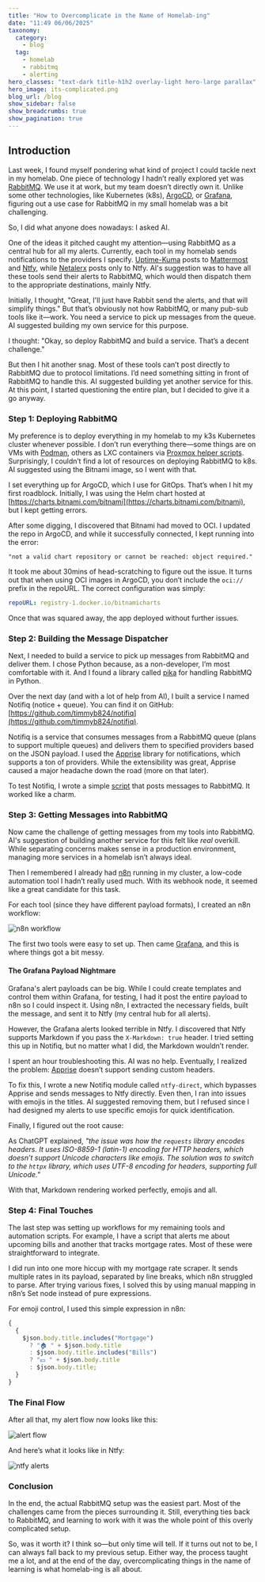 ```yaml
---
title: "How to Overcomplicate in the Name of Homelab-ing"
date: "11:49 06/06/2025"
taxonomy:
  category:
    - blog
  tag:
    - homelab
    - rabbitmq
    - alerting
hero_classes: "text-dark title-h1h2 overlay-light hero-large parallax"
hero_image: its-complicated.png
blog_url: /blog
show_sidebar: false
show_breadcrumbs: true
show_pagination: true
---
```


## Introduction

Last week, I found myself pondering what kind of project I could tackle next in my homelab. One piece of technology I hadn’t really explored yet was [RabbitMQ](https://www.rabbitmq.com/). We use it at work, but my team doesn’t directly own it. Unlike some other technologies, like Kubernetes (k8s), [ArgoCD](https://argo-cd.readthedocs.io/), or [Grafana](https://grafana.com), figuring out a use case for RabbitMQ in my small homelab was a bit challenging.

So, I did what anyone does nowadays: I asked AI.

One of the ideas it pitched caught my attention—using RabbitMQ as a central hub for all my alerts. Currently, each tool in my homelab sends notifications to the providers I specify. [Uptime-Kuma](https://github.com/louislam/uptime-kuma) posts to [Mattermost](https://mattermost.com) and [Ntfy](https://ntfy.sh), while [Netalerx](https://netalerx.com) posts only to Ntfy. AI's suggestion was to have all these tools send their alerts to RabbitMQ, which would then dispatch them to the appropriate destinations, mainly Ntfy.

Initially, I thought, "Great, I'll just have Rabbit send the alerts, and that will simplify things." But that’s obviously not how RabbitMQ, or many pub-sub tools like it—work. You need a service to pick up messages from the queue. AI suggested building my own service for this purpose.

I thought: "Okay, so deploy RabbitMQ and build a service. That’s a decent challenge."

But then I hit another snag. Most of these tools can’t post directly to RabbitMQ due to protocol limitations. I’d need something sitting in front of RabbitMQ to handle this. AI suggested building yet another service for this. At this point, I started questioning the entire plan, but I decided to give it a go anyway.

### Step 1: Deploying RabbitMQ

My preference is to deploy everything in my homelab to my k3s Kubernetes cluster whenever possible. I don’t run everything there—some things are on VMs with [Podman](https://podman.io/), others as LXC containers via [Proxmox helper scripts](https://community-scripts.github.io/ProxmoxVE/). Surprisingly, I couldn’t find a lot of resources on deploying RabbitMQ to k8s. AI suggested using the Bitnami image, so I went with that.

I set everything up for ArgoCD, which I use for GitOps. That’s when I hit my first roadblock. Initially, I was using the Helm chart hosted at [https://charts.bitnami.com/bitnami](https://charts.bitnami.com/bitnami), but I kept getting errors.

After some digging, I discovered that Bitnami had moved to OCI. I updated the repo in ArgoCD, and while it successfully connected, I kept running into the error:

```
"not a valid chart repository or cannot be reached: object required."
```

It took me about 30mins of head-scratching to figure out the issue. It turns out that when using OCI images in ArgoCD, you don’t include the `oci://` prefix in the repoURL. The correct configuration was simply:

```yaml
repoURL: registry-1.docker.io/bitnamicharts
```

Once that was squared away, the app deployed without further issues.

### Step 2: Building the Message Dispatcher

Next, I needed to build a service to pick up messages from RabbitMQ and deliver them. I chose Python because, as a non-developer, I’m most comfortable with it. And I found a library called [pika](https://pika.readthedocs.io/en/stable/) for handling RabbitMQ in Python.

Over the next day (and with a lot of help from AI), I built a service I named Notifiq (notice + queue). You can find it on GitHub: [https://github.com/timmyb824/notifiq](https://github.com/timmyb824/notifiq).

Notifiq is a service that consumes messages from a RabbitMQ queue (plans to support multiple queues) and delivers them to specified providers based on the JSON payload. I used the [Apprise](https://pypi.org/project/apprise/) library for notifications, which supports a ton of providers. While the extensibility was great, Apprise caused a major headache down the road (more on that later).

To test Notifiq, I wrote a simple [script](https://raw.githubusercontent.com/timmyb824/notifiq/refs/heads/main/scripts/send_test_notification.py) that posts messages to RabbitMQ. It worked like a charm.

### Step 3: Getting Messages into RabbitMQ

Now came the challenge of getting messages from my tools into RabbitMQ. AI's suggestion of building another service for this felt like _real_ overkill. While separating concerns makes sense in a production environment, managing more services in a homelab isn’t always ideal.

Then I remembered I already had [n8n](https://n8n.io) running in my cluster, a low-code automation tool I hadn’t really used much. With its webhook node, it seemed like a great candidate for this task.

For each tool (since they have different payload formats), I created an n8n workflow:

![n8n workflow](n8n-workflow.png)

The first two tools were easy to set up. Then came [Grafana](https://grafana.com), and this is where things got a bit messy.

#### The Grafana Payload Nightmare

Grafana's alert payloads can be big. While I could create templates and control them within Grafana, for testing, I had it post the entire payload to n8n so I could inspect it. Using n8n, I extracted the necessary fields, built the message, and sent it to Ntfy (my central hub for all alerts).

However, the Grafana alerts looked terrible in Ntfy. I discovered that Ntfy supports Markdown if you pass the `X-Markdown: true` header. I tried setting this up in Notifiq, but no matter what I did, the Markdown wouldn’t render.

I spent an hour troubleshooting this. AI was no help. Eventually, I realized the problem: [Apprise](https://github.com/caronc/apprise) doesn’t support sending custom headers.

To fix this, I wrote a new Notifiq module called `ntfy-direct`, which bypasses Apprise and sends messages to Ntfy directly. Even then, I ran into issues with emojis in the titles. AI suggested removing them, but I refused since I had designed my alerts to use specific emojis for quick identification.

Finally, I figured out the root cause:

As ChatGPT explained, _"the issue was how the `requests` library encodes headers. It uses ISO-8859-1 (latin-1) encoding for HTTP headers, which doesn’t support Unicode characters like emojis. The solution was to switch to the `httpx` library, which uses UTF-8 encoding for headers, supporting full Unicode."_

With that, Markdown rendering worked perfectly, emojis and all.

### Step 4: Final Touches

The last step was setting up workflows for my remaining tools and automation scripts. For example, I have a script that alerts me about upcoming bills and another that tracks mortgage rates. Most of these were straightforward to integrate.

I did run into one more hiccup with my mortgage rate scraper. It sends multiple rates in its payload, separated by line breaks, which n8n struggled to parse. After trying various fixes, I solved this by using manual mapping in n8n’s Set node instead of pure expressions.

For emoji control, I used this simple expression in n8n:

```javascript
{
  {
    $json.body.title.includes("Mortgage")
      ? "🏠 " + $json.body.title
      : $json.body.title.includes("Bills")
      ? "💵 " + $json.body.title
      : $json.body.title;
  }
}
```

### The Final Flow

After all that, my alert flow now looks like this:

![alert flow](new-alert-flow.png)

And here’s what it looks like in Ntfy:

![ntfy alerts](ntfy-alerts.png)

### Conclusion

In the end, the actual RabbitMQ setup was the easiest part. Most of the challenges came from the pieces surrounding it. Still, everything ties back to RabbitMQ, and learning to work with it was the whole point of this overly complicated setup.

So, was it worth it? I think so—but only time will tell. If it turns out not to be, I can always fall back to my previous setup. Either way, the process taught me a lot, and at the end of the day, overcomplicating things in the name of learning is what homelab-ing is all about.
